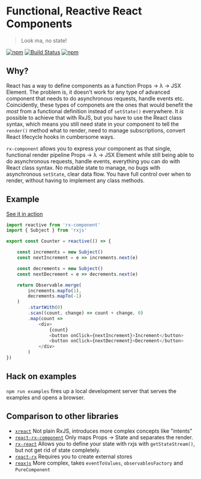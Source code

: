 
# Functional, Reactive React Components

> Look ma, no state!

[![npm](https://img.shields.io/npm/v/rx-component.svg)](https://npmjs.com/package/rx-component)
[![Build Status](https://travis-ci.org/felixfbecker/rx-component.svg?branch=master)](https://travis-ci.org/felixfbecker/rx-component)
[![npm](https://img.shields.io/npm/l/rx-component.svg)](https://github.com/felixfbecker/rx-component/blob/master/LICENSE.txt)

## Why?

React has a way to define components as a function Props → λ → JSX Element.
The problem is, it doesn't work for any type of advanced component that needs to do asynchronous requests, handle events etc.
Coincidently, these types of componets are the ones that would benefit the _most_ from a functional definition instead of `setState()` everywhere.
It _is_ possible to achieve that with RxJS, but you have to use the React class syntax, which means you still need state in your component to tell the `render()` method what to render, need to manage subscriptions, convert React lifecycle hooks in cumbersome ways.

`rx-component` allows you to express your component as that single, functional render pipeline Props → λ → JSX Element while still being able to do asynchronous requests, handle events, everything you can do with React class syntax.
No mutable state to manage, no bugs with asynchronous `setState`, clear data flow. You have full control over when to render, without having to implement any class methods.

## Example

[See it in action](https://rx-component.surge.sh)

```js
import reactive from 'rx-component'
import { Subject } from 'rxjs'

export const Counter = reactive(() => {

    const increments = new Subject()
    const nextIncrement = e => increments.next(e)

    const decrements = new Subject()
    const nextDecrement = e => decrements.next(e)

    return Observable.merge(
        increments.mapTo(1),
        decrements.mapTo(-1)
    )
        .startWith(0)
        .scan((count, change) => count + change, 0)
        .map(count =>
            <div>
                {count}
                <button onClick={nextIncrement}>Increment</button>
                <button onClick={nextDecrement}>Decrement</button>
            </div>
        )
})
```

## Hack on examples

`npm run examples` fires up a local development server that serves the examples and opens a browser.

## Comparison to other libraries
 
 - [`xreact`](https://www.npmjs.com/package/xreact) Not plain RxJS, introduces more complex concepts like "intents"
 - [`react-rx-component`](https://www.npmjs.com/package/react-rx-component) Only maps Props → State and separates the render.
 - [`rx-react`](https://www.npmjs.com/package/rx-react) Allows you to define your state with rxjs with `getStateStream()`, but not get rid of state completely.
 - [`react-rx`](https://www.npmjs.com/package/react-rxjs) Requires you to create external stores
 - [`reaxjs`](https://www.npmjs.com/package/reaxjs) More complex, takes `eventToValues`, `observablesFactory` and `PureComponent`
